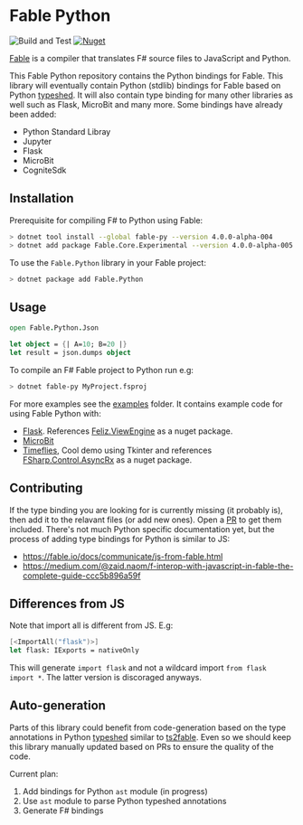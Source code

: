 # Fable Python

![Build and Test](https://github.com/dbrattli/Fable.Python/workflows/Build%20and%20Test/badge.svg)
[![Nuget](https://img.shields.io/nuget/vpre/Fable.Python)](https://www.nuget.org/packages/Fable.Python/)

[Fable](https://github.com/fable-compiler/Fable/tree/beyond) is a compiler that
translates F# source files to JavaScript and Python.

This Fable Python repository contains the Python bindings for Fable. This
library will eventually contain Python (stdlib) bindings for Fable based on
Python [typeshed](https://github.com/python/typeshed). It will also contain
type binding for many other libraries as well such as Flask, MicroBit and many
more. Some bindings have already been added:

- Python Standard Libray
- Jupyter
- Flask
- MicroBit
- CogniteSdk

## Installation

Prerequisite for compiling F# to Python using Fable:

```sh
> dotnet tool install --global fable-py --version 4.0.0-alpha-004
> dotnet add package Fable.Core.Experimental --version 4.0.0-alpha-005
```

To use the `Fable.Python` library in your Fable project:

```sh
> dotnet package add Fable.Python
```

## Usage

```fs
open Fable.Python.Json

let object = {| A=10; B=20 |}
let result = json.dumps object
```

To compile an F# Fable project to Python run e.g:

```sh
> dotnet fable-py MyProject.fsproj
```

For more examples see the
[examples](https://github.com/dbrattli/Fable.Python/tree/main/examples) folder.
It contains example code for using Fable Python with:

- [Flask](https://github.com/dbrattli/Fable.Python/tree/main/examples/flask).
  References [Feliz.ViewEngine](https://github.com/dbrattli/Feliz.ViewEngine)
  as a nuget package.
- [MicroBit](https://github.com/dbrattli/Fable.Python/tree/main/examples/microbit)
- [Timeflies](https://github.com/dbrattli/Fable.Python/tree/main/examples/timeflies),
  Cool demo using Tkinter and references
  [FSharp.Control.AsyncRx](https://github.com/dbrattli/AsyncRx) as a nuget
  package.


## Contributing

If the type binding you are looking for is currently missing (it probably is),
then add it to the relavant files (or add new ones). Open a
[PR](https://github.com/dbrattli/Fable.Python/pull/3/files) to get them
included. There's not much Python specific documentation yet, but the process
of adding type bindings for Python is similar to JS:

- https://fable.io/docs/communicate/js-from-fable.html
- https://medium.com/@zaid.naom/f-interop-with-javascript-in-fable-the-complete-guide-ccc5b896a59f


## Differences from JS

Note that import all is different from JS. E.g:

```fs
[<ImportAll("flask")>]
let flask: IExports = nativeOnly
```

This will generate `import flask` and not a wildcard import `from flask import
*`. The latter version is discoraged anyways.

## Auto-generation

Parts of this library could benefit from code-generation based on the type
annotations in Python [typeshed](https://github.com/python/typeshed) similar to
[ts2fable](https://github.com/fable-compiler/ts2fable). Even so we should keep
this library manually updated based on PRs to ensure the quality of the code.

Current plan:

1. Add bindings for Python `ast` module (in progress)
2. Use `ast` module to parse Python typeshed annotations
3. Generate F# bindings


